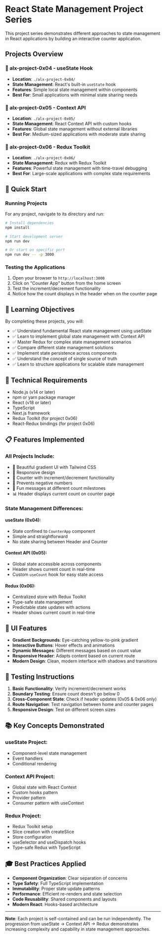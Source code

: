 # React State Management Project Series

This project series demonstrates different approaches to state management in React applications by building an interactive counter application.

## Projects Overview

### 📁 alx-project-0x04 - useState Hook
- **Location**: `./alx-project-0x04/`
- **State Management**: React's built-in `useState` hook
- **Features**: Simple local state management within components
- **Best For**: Small applications with minimal state sharing needs

### 📁 alx-project-0x05 - Context API
- **Location**: `./alx-project-0x05/`
- **State Management**: React Context API with custom hooks
- **Features**: Global state management without external libraries
- **Best For**: Medium-sized applications with moderate state sharing

### 📁 alx-project-0x06 - Redux Toolkit
- **Location**: `./alx-project-0x06/`
- **State Management**: Redux with Redux Toolkit
- **Features**: Powerful state management with time-travel debugging
- **Best For**: Large-scale applications with complex state requirements

## 🚀 Quick Start

### Running Projects

For any project, navigate to its directory and run:

```bash
# Install dependencies
npm install

# Start development server
npm run dev

# Or start on specific port
npm run dev -- -p 3000
```

### Testing the Applications

1. Open your browser to `http://localhost:3000`
2. Click on "Counter App" button from the home screen
3. Test the increment/decrement functionality
4. Notice how the count displays in the header when on the counter page

## 🎯 Learning Objectives

By completing these projects, you will:

- ✅ Understand fundamental React state management using useState
- ✅ Learn to implement global state management with Context API
- ✅ Master Redux for complex state management scenarios
- ✅ Compare different state management solutions
- ✅ Implement state persistence across components
- ✅ Understand the concept of single source of truth
- ✅ Learn to structure applications for scalable state management

## 🔧 Technical Requirements

- Node.js (v14 or later)
- npm or yarn package manager
- React (v18 or later)
- TypeScript
- Next.js framework
- Redux Toolkit (for project 0x06)
- React-Redux bindings (for project 0x06)

## 📋 Features Implemented

### All Projects Include:
- 🎨 Beautiful gradient UI with Tailwind CSS
- 📱 Responsive design
- 🔢 Counter with increment/decrement functionality
- 🚫 Prevents negative numbers
- 🎉 Fun messages at different count milestones
- 📊 Header displays current count on counter page

### State Management Differences:

#### useState (0x04):
- State confined to `CounterApp` component
- Simple and straightforward
- No state sharing between Header and Counter

#### Context API (0x05):
- Global state accessible across components
- Header shows current count in real-time
- Custom `useCount` hook for easy state access

#### Redux (0x06):
- Centralized store with Redux Toolkit
- Type-safe state management
- Predictable state updates with actions
- Header shows current count in real-time

## 🎨 UI Features

- **Gradient Backgrounds**: Eye-catching yellow-to-pink gradient
- **Interactive Buttons**: Hover effects and animations
- **Dynamic Messages**: Different messages based on count value
- **Responsive Header**: Adapts content based on current route
- **Modern Design**: Clean, modern interface with shadows and transitions

## 🧪 Testing Instructions

1. **Basic Functionality**: Verify increment/decrement works
2. **Boundary Testing**: Ensure count doesn't go below 0
3. **Cross-Component State**: Check if header updates (0x05 & 0x06 only)
4. **Route Navigation**: Test navigation between home and counter pages
5. **Responsive Design**: Test on different screen sizes

## 📚 Key Concepts Demonstrated

### useState Project:
- Component-level state management
- Event handlers
- Conditional rendering

### Context API Project:
- Global state with React Context
- Custom hooks pattern
- Provider pattern
- Consumer pattern with useContext

### Redux Project:
- Redux Toolkit setup
- Slice creation with createSlice
- Store configuration
- useSelector and useDispatch hooks
- Type-safe Redux with TypeScript

## 🎓 Best Practices Applied

- **Component Organization**: Clear separation of concerns
- **Type Safety**: Full TypeScript implementation
- **Immutability**: Proper state update patterns
- **Performance**: Efficient re-renders and state selection
- **Code Reusability**: Shared components and layouts
- **Modern React**: Hooks-based architecture

---

**Note**: Each project is self-contained and can be run independently. The progression from useState → Context API → Redux demonstrates increasing complexity and capability in state management approaches.
